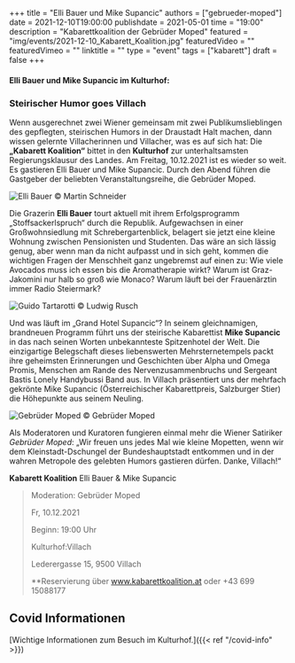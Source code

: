 +++
title = "Elli Bauer und Mike Supancic"
authors = ["gebrueder-moped"]
date = 2021-12-10T19:00:00
publishdate = 2021-05-01
time = "19:00"
description = "Kabarettkoalition der Gebrüder Moped"
featured = "img/events/2021-12-10_Kabarett_Koalition.jpg"
featuredVideo = ""
featuredVimeo = ""
linktitle = ""
type = "event"
tags = ["kabarett"]
draft = false
+++

#### Elli Bauer und Mike Supancic im Kulturhof:

### Steirischer Humor goes Villach

Wenn ausgerechnet zwei Wiener gemeinsam mit zwei Publikumslieblingen des gepflegten, steirischen Humors in der Draustadt Halt machen, dann wissen gelernte Villacherinnen und Villacher, was es auf sich hat: Die **„Kabarett Koalition“** bittet in den **Kulturhof** zur unterhaltsamsten Regierungsklausur des Landes. Am Freitag, 10.12.2021 ist es wieder so weit. Es gastieren Elli Bauer und Mike Supancic. Durch den Abend führen die Gastgeber der beliebten Veranstaltungsreihe, die Gebrüder Moped.

![Elli Bauer](/img/events/2021-12-10_Elli-Bauer_c_Martin_Schneider-768x513.jpeg)
© Martin Schneider

Die Grazerin **Elli Bauer** tourt aktuell mit ihrem Erfolgsprogramm „Stoffsackerlspruch“ durch die Republik. Aufgewachsen in einer Großwohnsiedlung mit Schrebergartenblick, belagert sie jetzt eine kleine Wohnung zwischen Pensionisten und Studenten. Das wäre an sich lässig genug, aber wenn man da nicht aufpasst und in sich geht, kommen die wichtigen Fragen der Menschheit ganz ungebremst auf einen zu: Wie viele Avocados muss ich essen bis die Aromatherapie wirkt? Warum ist Graz-Jakomini nur halb so groß wie Monaco? Warum läuft bei der Frauenärztin immer Radio Steiermark? 

![Guido Tartarotti](/img/events/2021-12-10_Mike-Supancic_c_Ludwig_Rusch-683x1024.jpg)
© Ludwig Rusch

Und was läuft im „Grand Hotel Supancic“? In seinem gleichnamigen, brandneuen Programm führt uns der steirische Kabarettist **Mike Supancic** in das nach seinen Worten unbekannteste Spitzenhotel der Welt. Die einzigartige Belegschaft dieses liebenswerten Mehrsternetempels packt ihre geheimsten Erinnerungen und Geschichten über Alpha und Omega Promis, Menschen am Rande des Nervenzusammenbruchs und Sergeant Bastis Lonely Handybussi Band aus. In Villach präsentiert uns der mehrfach gekrönte Mike Supancic (Österreichischer Kabarettpreis, Salzburger Stier) die Höhepunkte aus seinem Neuling. 

![Gebrüder Moped](/img/events/2021_10_08_Gebrüder_Moped_c_Gebrüder_Moped.jpg)
© Gebrüder Moped

Als Moderatoren und Kuratoren fungieren einmal mehr die Wiener Satiriker *Gebrüder Moped*: „Wir freuen uns jedes Mal wie kleine Mopetten, wenn wir dem Kleinstadt-Dschungel der Bundeshauptstadt entkommen und in der wahren Metropole des gelebten Humors gastieren dürfen. Danke, Villach!“


**Kabarett Koalition**
Elli Bauer & Mike Supancic
>Moderation: Gebrüder Moped
>
>Fr, 10.12.2021
>
>Beginn: 19:00 Uhr
>
>Kulturhof:Villach
>
>Lederergasse 15, 9500 Villach
>
>**Reservierung über www.kabarettkoalition.at  oder +43 699 15088177





## Covid Informationen

[Wichtige Informationen zum Besuch im Kulturhof.]({{< ref "/covid-info" >}})
